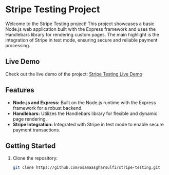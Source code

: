 # Stripe Testing Project

Welcome to the Stripe Testing project! This project showcases a basic Node.js web application built with the Express framework and uses the Handlebars library for rendering custom pages. The main highlight is the integration of Stripe in test mode, ensuring secure and reliable payment processing.

## Live Demo

Check out the live demo of the project: [Stripe Testing Live Demo](https://ruby-better-goshawk.cyclic.app/)

## Features

- **Node.js and Express:** Built on the Node.js runtime with the Express framework for a robust backend.
- **Handlebars:** Utilizes the Handlebars library for flexible and dynamic page rendering.
- **Stripe Integration:** Integrated with Stripe in test mode to enable secure payment transactions.

## Getting Started

1. Clone the repository:

   ```bash
   git clone https://github.com/osamaasgharsulfi/stripe-testing.git

